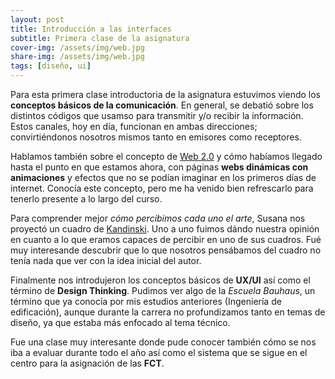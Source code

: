 ```yaml
---
layout: post
title: Introducción a las interfaces
subtitle: Primera clase de la asignatura 
cover-img: /assets/img/web.jpg
share-img: /assets/img/web.jpg
tags: [diseño, ui]
---
```


Para esta primera clase introductoria de la asignatura estuvimos viendo los **conceptos básicos de la comunicación**. En general, se debatió sobre los distintos códigos que usamso para transmitir y/o recibir la información. Estos canales, hoy en día, funcionan en ambas direcciones; convirtiéndonos nosotros mismos tanto en emisores como receptores.

Hablamos también sobre el concepto de [Web 2.0](https://es.wikipedia.org/wiki/Web_2.0) y cómo habíamos llegado hasta el punto en que estamos ahora, con páginas **webs dinámicas con animaciones** y efectos que no se podían imaginar en los primeros días de internet. Conocía este concepto, pero me ha venido bien refrescarlo para tenerlo presente a lo largo del curso.

Para comprender mejor *cómo percibimos cada uno el arte*, Susana nos proyectó un cuadro de [Kandinski](https://es.wikipedia.org/wiki/Vasili_Kandinski). Uno a uno fuimos dándo nuestra opinión en cuanto a lo que eramos capaces de percibir en uno de sus cuadros. Fué muy interesande descubrir que lo que nosotros pensábamos del cuadro no tenía nada que ver con la idea inicial del autor.

Finalmente nos introdujeron los conceptos básicos de **UX/UI** así como el término de **Design Thinking**. Pudimos ver algo de la *Escuela Bauhaus*, un término que ya conocía por mis estudios anteriores (Ingeniería de edificación), aunque durante la carrera no profundizamos tanto en temas de diseño, ya que estaba más enfocado al tema técnico.

Fue una clase muy interesante donde pude conocer también cómo se nos iba a evaluar durante todo el año así como el sistema que se sigue en el centro para la asignación de las **FCT**.
